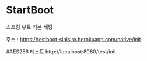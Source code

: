 # StartBoot
스프링 부트 기본 세팅


주소 : https://testboot-sinisiro.herokuapp.com/native/init

#AES256 테스트
http://localhost:8080/test/init